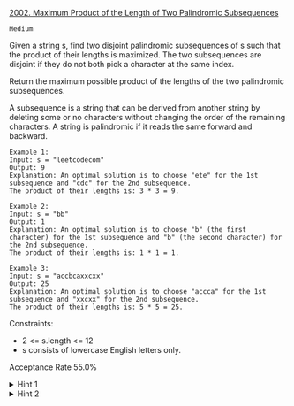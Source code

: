[2002. Maximum Product of the Length of Two Palindromic Subsequences](https://leetcode.com/problems/maximum-product-of-the-length-of-two-palindromic-subsequences/description/)

`Medium`

Given a string s, find two disjoint palindromic subsequences of s such that the product of their lengths is maximized. The two subsequences are disjoint if they do not both pick a character at the same index.

Return the maximum possible product of the lengths of the two palindromic subsequences.

A subsequence is a string that can be derived from another string by deleting some or no characters without changing the order of the remaining characters. A string is palindromic if it reads the same forward and backward.

```
Example 1:
Input: s = "leetcodecom"
Output: 9
Explanation: An optimal solution is to choose "ete" for the 1st subsequence and "cdc" for the 2nd subsequence.
The product of their lengths is: 3 * 3 = 9.

Example 2:
Input: s = "bb"
Output: 1
Explanation: An optimal solution is to choose "b" (the first character) for the 1st subsequence and "b" (the second character) for the 2nd subsequence.
The product of their lengths is: 1 * 1 = 1.

Example 3:
Input: s = "accbcaxxcxx"
Output: 25
Explanation: An optimal solution is to choose "accca" for the 1st subsequence and "xxcxx" for the 2nd subsequence.
The product of their lengths is: 5 * 5 = 25.
``` 

Constraints:

- 2 <= s.length <= 12
- s consists of lowercase English letters only.

Acceptance Rate
55.0%

<details>
<summary>Hint 1</summary>

Could you generate all possible pairs of disjoint subsequences?

</details>

<details>
<summary>Hint 2</summary>

Could you find the maximum length palindrome in each subsequence for a pair of disjoint subsequences?

</details>